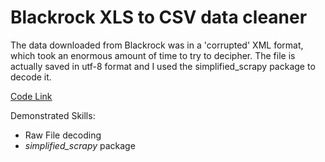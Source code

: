 # Blackrock XLS to CSV data cleaner

The data downloaded from Blackrock was in a 'corrupted' XML format, which took an enormous amount of time to try to decipher. The file is actually saved in utf-8 format and I used the simplified_scrapy package to decode it.

[Code Link](https://github.com/ryanjameskim/public/blob/master/210420%20BR%20Data%20Cleaner.py)

Demonstrated Skills:
* Raw File decoding
* _simplified_scrapy_ package
